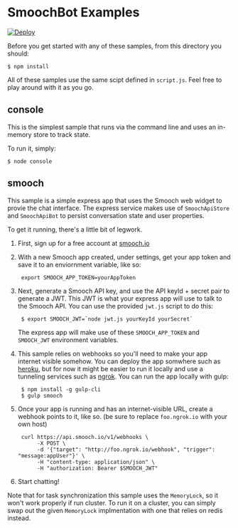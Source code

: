 # SmoochBot Examples

[![Deploy](https://www.herokucdn.com/deploy/button.svg)](https://heroku.com/deploy?template=https://github.com/smooch/smooch-bot-example)

Before you get started with any of these samples, from this directory you should:

```
$ npm install
```

All of these samples use the same scipt defined in `script.js`. Feel free to play around with it as you go.

## console

This is the simplest sample that runs via the command line and uses an in-memory store to track state.

To run it, simply:

```
$ node console
```

## smooch

This sample is a simple express app that uses the Smooch web widget to provie the chat interface. The express service makes use of `SmoochApiStore` and `SmoochApiBot` to persist conversation state and user properties.

To get it running, there's a little bit of legwork.

1. First, sign up for a free account at [smooch.io](https://app.smooch.io/signup)

1. With a new Smooch app created, under settings, get your app token and save it to an enviornment variable, like so:

        export SMOOCH_APP_TOKEN=yourAppToken

1. Next, generate a Smooch API key, and use the API keyId + secret pair to generate a JWT. This JWT is what your express app will use to talk to the Smooch API. You can use the provided `jwt.js` script to do this:

        $ export SMOOCH_JWT=`node jwt.js yourKeyId yourSecret`

    The express app will make use of these `SMOOCH_APP_TOKEN` and `SMOOCH_JWT` environment variables.

1. This sample relies on webhooks so you'll need to make your app internet visible somehow. You can deploy the app somwhere such as [heroku](http://heroku.com), but for now it might be easier to run it locally and use a tunneling services such as [ngrok](https://ngrok.com/). You can run the app locally with gulp:

        $ npm install -g gulp-cli
        $ gulp smooch

1. Once your app is running and has an internet-visible URL, create a webhook points to it, like so. (be sure to replace `foo.ngrok.io` with your own host)

        curl https://api.smooch.io/v1/webhooks \
             -X POST \
             -d '{"target": "http://foo.ngrok.io/webhook", "trigger": "message:appUser"}' \
             -H "content-type: application/json" \
             -H "authorization: Bearer $SMOOCH_JWT"

1. Start chatting!

Note that for task synchronization this sample uses the `MemoryLock`, so it won't work properly if run cluster. To run it on a cluster, you can simply swap out the given `MemoryLock` implmentation with one that relies on redis instead.